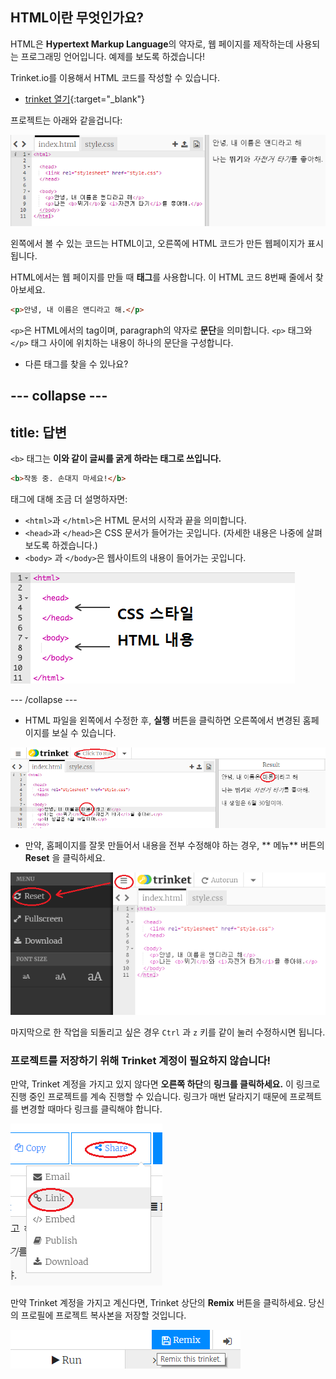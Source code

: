 ## HTML이란 무엇인가요?

HTML은 **Hypertext Markup Language**의 약자로, 웹 페이지를 제작하는데 사용되는 프로그래밍 언어입니다. 예제를 보도록 하겠습니다!

Trinket.io를 이용해서 HTML 코드를 작성할 수 있습니다.

+ [trinket 열기](http://jumpto.cc/web-intro){:target="_blank"}

프로젝트는 아래와 같을겁니다:

![스크린샷](images/birthday-starter.png)

왼쪽에서 볼 수 있는 코드는 HTML이고, 오른쪽에 HTML 코드가 만든 웹페이지가 표시됩니다.

HTML에서는 웹 페이지를 만들 때 **태그**를 사용합니다. 이 HTML 코드 8번째 줄에서 찾아보세요.

```html
<p>안녕, 내 이름은 앤디라고 해.</p>
```

`<p>`은 HTML에서의 tag이며, paragraph의 약자로 **문단**을 의미합니다. `<p>` 태그와 `</p>` 태그 사이에 위치하는 내용이 하나의 문단을 구성합니다.

+ 다른 태그를 찾을 수 있나요?

## \--- collapse \---

## title: 답변

`<b>` 태그는 **이와 같이 글씨를 굵게 하라는 태그로 쓰입니다.**

```html
<b>작동 중. 손대지 마세요!</b>
```

태그에 대해 조금 더 설명하자면:

+ `<html>`과 `</html>`은 HTML 문서의 시작과 끝을 의미합니다.
+ `<head>`과 `</head>`은 CSS 문서가 들어가는 곳입니다. (자세한 내용은 나중에 살펴보도록 하겠습니다.)
+ `<body>` 과 `</body>`은 웹사이트의 내용이 들어가는 곳입니다.

![스크린샷](images/birthday-head-body.png)

\--- /collapse \---

+ HTML 파일을 왼쪽에서 수정한 후, **실행** 버튼을 클릭하면 오른쪽에서 변경된 홈페이지를 보실 수 있습니다.

![스크린샷](images/birthday-edit-html.png)

+ 만약, 홈페이지를 잘못 만들어서 내용을 전부 수정해야 하는 경우, ** 메뉴** 버튼의 **Reset** 을 클릭하세요.

![스크린샷](images/birthday-reset.png)

마지막으로 한 작업을 되돌리고 싶은 경우 `Ctrl` 과 `z` 키를 같이 눌러 수정하시면 됩니다.

### 프로젝트를 저장하기 위해 Trinket 계정이 필요하지 않습니다!

만약, Trinket 계정을 가지고 있지 않다면 **오른쪽 하단**의 **링크를 클릭하세요.** 이 링크로 진행 중인 프로젝트를 계속 진행할 수 있습니다. 링크가 매번 달라지기 때문에 프로젝트를 변경할 때마다 링크를 클릭해야 합니다.

![스크린샷](images/birthday-link.png)

만약 Trinket 계정을 가지고 계신다면, Trinket 상단의 **Remix** 버튼을 클릭하세요. 당신의 프로필에 프로젝트 복사본을 저장할 것입니다.

![스크린샷](images/birthday-remix.png)